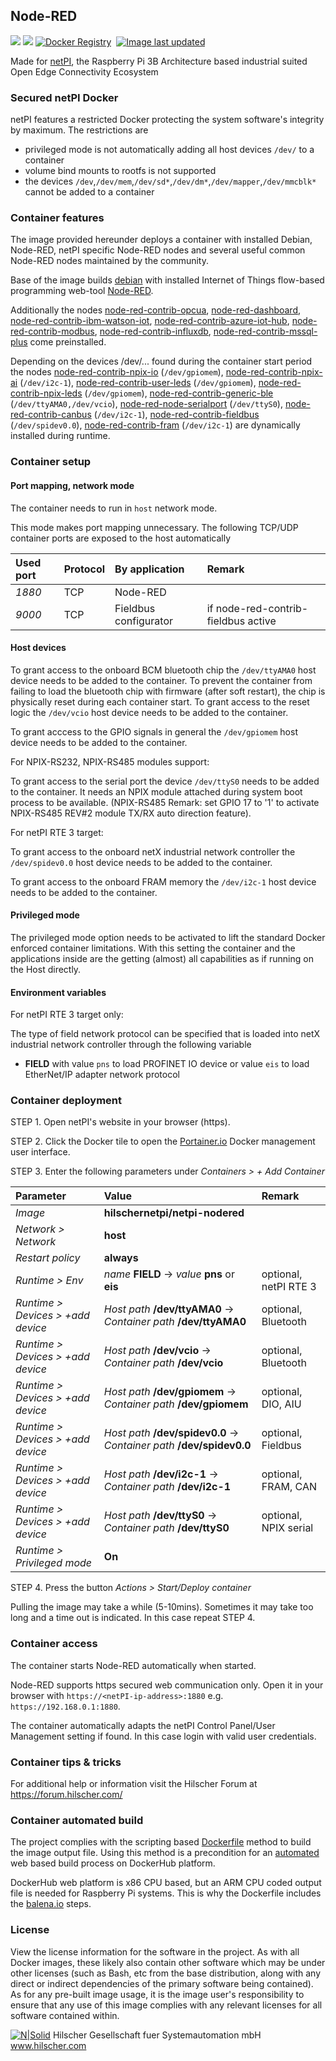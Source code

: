 ## Node-RED

[![](https://images.microbadger.com/badges/image/hilschernetpi/netpi-nodered.svg)](https://microbadger.com/images/hilschernetpi/netpi-nodered "Node-RED")
[![](https://images.microbadger.com/badges/commit/hilschernetpi/netpi-nodered.svg)](https://microbadger.com/images/hilschernetpi//netpi-nodered "Node-RED")
[![Docker Registry](https://img.shields.io/docker/pulls/hilschernetpi/netpi-nodered.svg)](https://registry.hub.docker.com/u/hilschernetpi/netpi-nodered/)&nbsp;
[![Image last updated](https://img.shields.io/badge/dynamic/json.svg?url=https://api.microbadger.com/v1/images/hilschernetpi/netpi-nodered&label=Image%20last%20updated&query=$.LastUpdated&colorB=007ec6)](http://microbadger.com/images/hilschernetpi/netpi-nodered "Image last updated")&nbsp;

Made for [netPI](https://www.netiot.com/netpi/), the Raspberry Pi 3B Architecture based industrial suited Open Edge Connectivity Ecosystem

### Secured netPI Docker

netPI features a restricted Docker protecting the system software's integrity by maximum. The restrictions are 

* privileged mode is not automatically adding all host devices `/dev/` to a container
* volume bind mounts to rootfs is not supported
* the devices `/dev`,`/dev/mem`,`/dev/sd*`,`/dev/dm*`,`/dev/mapper`,`/dev/mmcblk*` cannot be added to a container

### Container features

The image provided hereunder deploys a container with installed Debian, Node-RED, netPI specific Node-RED nodes and several useful common Node-RED nodes maintained by the community.

Base of the image builds [debian](https://www.balena.io/docs/reference/base-images/base-images/) with installed Internet of Things flow-based programming web-tool [Node-RED](https://nodered.org/).

Additionally the nodes [node-red-contrib-opcua](https://flows.nodered.org/node/node-red-contrib-opcua), [node-red-dashboard](https://flows.nodered.org/node/node-red-dashboard), [node-red-contrib-ibm-watson-iot](https://www.npmjs.com/package/node-red-contrib-ibm-watson-iot), [node-red-contrib-azure-iot-hub](https://flows.nodered.org/node/node-red-contrib-azure-iot-hub), [node-red-contrib-modbus](https://flows.nodered.org/node/node-red-contrib-modbus), [node-red-contrib-influxdb](https://flows.nodered.org/node/node-red-contrib-influxdb), [node-red-contrib-mssql-plus](https://flows.nodered.org/node/node-red-contrib-mssql-plus) come preinstalled.

Depending on the devices /dev/... found during the container start period the nodes [node-red-contrib-npix-io](https://github.com/HilscherAutomation/netPI-nodered-npix-io/tree/master/node-red-contrib-npix-io) (`/dev/gpiomem`), [node-red-contrib-npix-ai](https://github.com/HilscherAutomation/netPI-nodered-npix-ai/tree/master/node-red-contrib-npix-ai) (`/dev/i2c-1`), [node-red-contrib-user-leds](https://github.com/HilscherAutomation/netPI-nodered-user-leds/tree/master/node-red-contrib-user-leds) (`/dev/gpiomem`), [node-red-contrib-npix-leds](https://github.com/HilscherAutomation/netPI-nodered-npix-leds/tree/master/node-red-contrib-npix-leds) (`/dev/gpiomem`), [node-red-contrib-generic-ble](https://www.npmjs.com/package/node-red-contrib-generic-ble) (`/dev/ttyAMA0,/dev/vcio`), [node-red-node-serialport](https://flows.nodered.org/node/node-red-node-serialport) (`/dev/ttyS0`), [node-red-contrib-canbus](https://flows.nodered.org/node/node-red-contrib-canbus) (`/dev/i2c-1`), [node-red-contrib-fieldbus](https://github.com/HilscherAutomation/netPI-nodered-fieldbus) (`/dev/spidev0.0`), [node-red-contrib-fram](https://github.com/HilscherAutomation/netPI-nodered-fram/tree/master/node-red-contrib-fram) (`/dev/i2c-1`) are dynamically installed during runtime.

### Container setup

#### Port mapping, network mode

The container needs to run in `host` network mode. 

This mode makes port mapping unnecessary. The following TCP/UDP container ports are exposed to the host automatically

Used port | Protocol | By application | Remark
:---------|:------ |:------ |:-----
*1880* | TCP | Node-RED
*9000* | TCP | Fieldbus configurator | if node-red-contrib-fieldbus active

#### Host devices

To grant access to the onboard BCM bluetooth chip the `/dev/ttyAMA0` host device needs to be added to the container. To prevent the container from failing to load the bluetooth chip with firmware (after soft restart), the chip is physically reset during each container start. To grant access to the reset logic the `/dev/vcio` host device needs to be added to the container.

To grant acccess to the GPIO signals in general the `/dev/gpiomem` host device needs to be added to the container.

For NPIX-RS232, NPIX-RS485 modules support:

To grant access to the serial port the device `/dev/ttyS0` needs to be added to the container. It needs an NPIX module attached during system boot process to be available. (NPIX-RS485 Remark: set GPIO 17 to '1' to activate NPIX-RS485 REV#2 module TX/RX auto direction feature).

For netPI RTE 3 target:

To grant access to the onboard netX industrial network controller the `/dev/spidev0.0` host device needs to be added to the container.

To grant access to the onboard FRAM memory the `/dev/i2c-1` host device needs to be added to the container.

#### Privileged mode

The privileged mode option needs to be activated to lift the standard Docker enforced container limitations. With this setting the container and the applications inside are the getting (almost) all capabilities as if running on the Host directly. 

#### Environment variables

For netPI RTE 3 target only:

The type of field network protocol can be specified that is loaded into netX industrial network controller through the following variable

* **FIELD** with value `pns` to load PROFINET IO device or value `eis` to load EtherNet/IP adapter network protocol

### Container deployment

STEP 1. Open netPI's website in your browser (https).

STEP 2. Click the Docker tile to open the [Portainer.io](http://portainer.io/) Docker management user interface.

STEP 3. Enter the following parameters under *Containers > + Add Container*

Parameter | Value | Remark
:---------|:------ |:------
*Image* | **hilschernetpi/netpi-nodered** |
*Network > Network* | **host** |
*Restart policy* | **always**
*Runtime > Env* | *name* **FIELD** -> *value* **pns** or **eis** | optional, netPI RTE 3
*Runtime > Devices > +add device* | *Host path* **/dev/ttyAMA0** -> *Container path* **/dev/ttyAMA0** | optional, Bluetooth
*Runtime > Devices > +add device* | *Host path* **/dev/vcio** -> *Container path* **/dev/vcio** | optional, Bluetooth
*Runtime > Devices > +add device* | *Host path* **/dev/gpiomem** -> *Container path* **/dev/gpiomem** | optional, DIO, AIU
*Runtime > Devices > +add device* | *Host path* **/dev/spidev0.0** -> *Container path* **/dev/spidev0.0** | optional, Fieldbus
*Runtime > Devices > +add device* | *Host path* **/dev/i2c-1** -> *Container path* **/dev/i2c-1** | optional, FRAM, CAN
*Runtime > Devices > +add device* | *Host path* **/dev/ttyS0** -> *Container path* **/dev/ttyS0** | optional, NPIX serial
*Runtime > Privileged mode* | **On** |

STEP 4. Press the button *Actions > Start/Deploy container*

Pulling the image may take a while (5-10mins). Sometimes it may take too long and a time out is indicated. In this case repeat STEP 4.

### Container access

The container starts Node-RED automatically when started.

Node-RED supports https secured web communication only. Open it in your browser with `https://<netPI-ip-address>:1880` e.g. `https://192.168.0.1:1880`.

The container automatically adapts the netPI Control Panel/User Management setting if found. In this case login with valid user credentials.

### Container tips & tricks

For additional help or information visit the Hilscher Forum at https://forum.hilscher.com/

### Container automated build

The project complies with the scripting based [Dockerfile](https://docs.docker.com/engine/reference/builder/) method to build the image output file. Using this method is a precondition for an [automated](https://docs.docker.com/docker-hub/builds/) web based build process on DockerHub platform.

DockerHub web platform is x86 CPU based, but an ARM CPU coded output file is needed for Raspberry Pi systems. This is why the Dockerfile includes the [balena.io](https://balena.io/blog/building-arm-containers-on-any-x86-machine-even-dockerhub/) steps.

### License

View the license information for the software in the project. As with all Docker images, these likely also contain other software which may be under other licenses (such as Bash, etc from the base distribution, along with any direct or indirect dependencies of the primary software being contained).
As for any pre-built image usage, it is the image user's responsibility to ensure that any use of this image complies with any relevant licenses for all software contained within.

[![N|Solid](http://www.hilscher.com/fileadmin/templates/doctima_2013/resources/Images/logo_hilscher.png)](http://www.hilscher.com)  Hilscher Gesellschaft fuer Systemautomation mbH  www.hilscher.com
